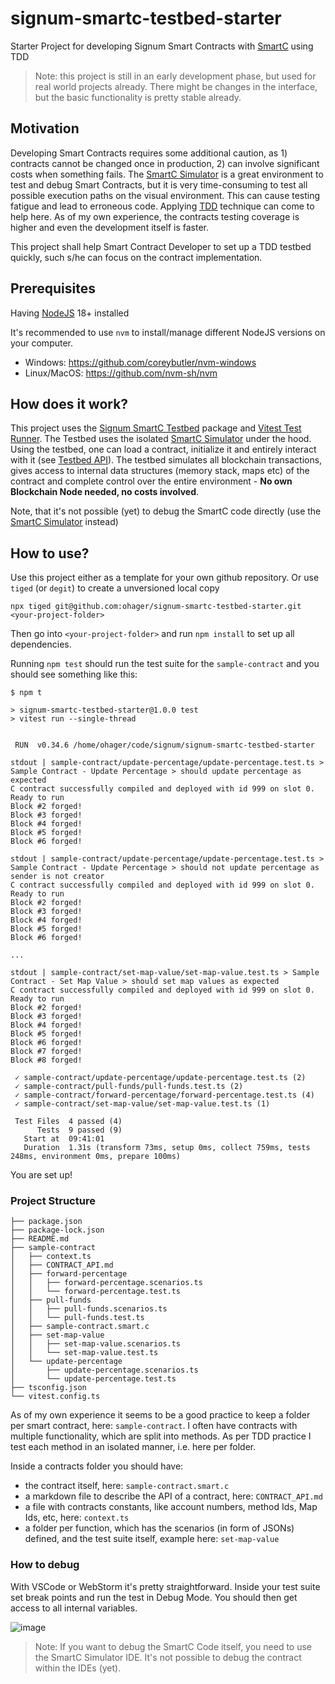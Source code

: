 # signum-smartc-testbed-starter

Starter Project for developing Signum Smart Contracts with [SmartC](https://github.com/deleterium/SmartC) using TDD

> Note: this project is still in an early development phase, but used for real world projects already. There might be changes in the interface, but the basic functionality is pretty stable already.

## Motivation

Developing Smart Contracts requires some additional caution, as 1) contracts cannot be changed once in production, 2) can involve significant costs when something fails.
The [SmartC Simulator](https://deleterium.info/sc-simulator/) is a great environment to test and debug Smart Contracts, but it is very time-consuming to test all possible execution paths on the visual environment.
This can cause testing fatigue and lead to erroneous code. Applying [TDD](https://en.wikipedia.org/wiki/Test-driven_development) technique can come to help here. 
As of my own experience, the contracts testing coverage is higher and even the development itself is faster. 

This project shall help Smart Contract Developer to set up a TDD testbed quickly, such s/he can focus on the contract implementation.

## Prerequisites

Having [NodeJS](https://nodejs.org/en/download) 18+ installed

It's recommended to use `nvm` to install/manage different NodeJS versions on your computer.

- Windows: https://github.com/coreybutler/nvm-windows
- Linux/MacOS: https://github.com/nvm-sh/nvm


## How does it work?

This project uses the [Signum SmartC Testbed](https://github.com/ohager/signum-smartc-testbed) package and [Vitest Test Runner](https://vitest.dev/).
The Testbed uses the isolated [SmartC Simulator](https://www.npmjs.com/package/smartc-signum-simulator) under the hood. 
Using the testbed, one can load a contract, initialize it and entirely interact with it (see [Testbed API](https://ohager.github.io/signum-smartc-testbed/index.html)).
The testbed simulates all blockchain transactions, gives access to internal data structures (memory stack, maps etc) of the contract and complete control over 
the entire environment - __No own Blockchain Node needed, no costs involved__.   

Note, that it's not possible (yet) to debug the SmartC code directly (use the [SmartC Simulator](https://deleterium.info/sc-simulator/) instead)   

## How to use?

Use this project either as a template for your own github repository. Or use `tiged` (or `degit`) to create a unversioned local copy

`npx tiged git@github.com:ohager/signum-smartc-testbed-starter.git <your-project-folder>`

Then go into `<your-project-folder>` and run `npm install` to set up all dependencies.

Running `npm test` should run the test suite for the `sample-contract` and you should see something like this:

```
$ npm t

> signum-smartc-testbed-starter@1.0.0 test
> vitest run --single-thread


 RUN  v0.34.6 /home/ohager/code/signum/signum-smartc-testbed-starter

stdout | sample-contract/update-percentage/update-percentage.test.ts > Sample Contract - Update Percentage > should update percentage as expected
C contract successfully compiled and deployed with id 999 on slot 0. Ready to run
Block #2 forged!
Block #3 forged!
Block #4 forged!
Block #5 forged!
Block #6 forged!

stdout | sample-contract/update-percentage/update-percentage.test.ts > Sample Contract - Update Percentage > should not update percentage as sender is not creator
C contract successfully compiled and deployed with id 999 on slot 0. Ready to run
Block #2 forged!
Block #3 forged!
Block #4 forged!
Block #5 forged!
Block #6 forged!

...

stdout | sample-contract/set-map-value/set-map-value.test.ts > Sample Contract - Set Map Value > should set map values as expected
C contract successfully compiled and deployed with id 999 on slot 0. Ready to run
Block #2 forged!
Block #3 forged!
Block #4 forged!
Block #5 forged!
Block #6 forged!
Block #7 forged!
Block #8 forged!

 ✓ sample-contract/update-percentage/update-percentage.test.ts (2)
 ✓ sample-contract/pull-funds/pull-funds.test.ts (2)
 ✓ sample-contract/forward-percentage/forward-percentage.test.ts (4)
 ✓ sample-contract/set-map-value/set-map-value.test.ts (1)

 Test Files  4 passed (4)
      Tests  9 passed (9)
   Start at  09:41:01
   Duration  1.31s (transform 73ms, setup 0ms, collect 759ms, tests 248ms, environment 0ms, prepare 100ms)
```

You are set up!

### Project Structure

```
├── package.json
├── package-lock.json
├── README.md
├── sample-contract
│   ├── context.ts
│   ├── CONTRACT_API.md
│   ├── forward-percentage
│   │   ├── forward-percentage.scenarios.ts
│   │   └── forward-percentage.test.ts
│   ├── pull-funds
│   │   ├── pull-funds.scenarios.ts
│   │   └── pull-funds.test.ts
│   ├── sample-contract.smart.c
│   ├── set-map-value
│   │   ├── set-map-value.scenarios.ts
│   │   └── set-map-value.test.ts
│   └── update-percentage
│       ├── update-percentage.scenarios.ts
│       └── update-percentage.test.ts
├── tsconfig.json
└── vitest.config.ts
```

As of my own experience it seems to be a good practice to keep a folder per smart contract, here: `sample-contract`.
I often have contracts with multiple functionality, which are split into methods. As per TDD practice I test each method 
in an isolated manner, i.e. here per folder.

Inside a contracts folder you should have:

- the contract itself, here: `sample-contract.smart.c`
- a markdown file to describe the API of a contract, here: `CONTRACT_API.md` 
- a file with contracts constants, like account numbers, method Ids, Map Ids, etc, here: `context.ts`
- a folder per function, which has the scenarios (in form of JSONs) defined, and the test suite itself, example here: `set-map-value`


### How to debug

With VSCode or WebStorm it's pretty straightforward. Inside your test suite set break points and run the test in Debug Mode. You should then get access
to all internal variables.

![image](https://github.com/ohager/signum-smartc-testbed-starter/assets/3920663/0b3e54f6-8e60-4768-8830-7521af04ad12)

> Note: If you want to debug the SmartC Code itself, you need to use the SmartC Simulator IDE. It's not possible to debug the contract within the IDEs (yet).


